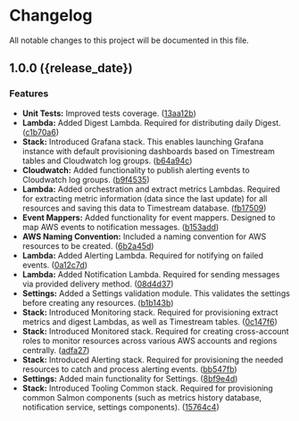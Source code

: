 # Changelog

All notable changes to this project will be documented in this file.

## 1.0.0 ({release_date})


### Features

* **Unit Tests:** Improved tests coverage. ([13aa12b](https://github.com/Soname-Solutions/salmon/commit/13aa12bbe7bf8af70f880863e3bfb8ad19349399))
* **Lambda:** Added Digest Lambda. Required for distributing daily Digest. ([c1b70a6](https://github.com/Soname-Solutions/salmon/commit/c1b70a66da2b8f845665ae1b76bd426334240d5e))
* **Stack:** Introduced Grafana stack. This enables launching Grafana instance with default provisioning dashboards based on Timestream tables and Cloudwatch log groups. ([b64a94c](https://github.com/Soname-Solutions/salmon/commit/b64a94c0cf97a8f44d8e6d110882cca2a1b7970e))
* **Cloudwatch:** Added functionality to publish alerting events to Cloudwatch log groups. ([b9f4535](https://github.com/Soname-Solutions/salmon/commit/b9f45358082c586af22cd494b6adf3867675251d))
* **Lambda:** Added orchestration and extract metrics Lambdas. Required for extracting metric information (data since the last update) for all resources and saving this data to Timestream database. ([fb17509](https://github.com/Soname-Solutions/salmon/commit/fb1750996059cff7e1935dde6fa32360696f1215))
* **Event Mappers:** Added functionality for event mappers. Designed to map AWS events to notification messages. ([b153add](https://github.com/Soname-Solutions/salmon/commit/b153add530ab52b9a9006ca416033311168ca72a))
* **AWS Naming Convention:** Included a naming convention for AWS resources to be created. ([6b2a45d](https://github.com/Soname-Solutions/salmon/commit/6b2a45d4402658a412cadacb43f0dca7dd3f4cd2))
* **Lambda:** Added Alerting Lambda. Required for notifying on failed events. ([0a12c7d](https://github.com/Soname-Solutions/salmon/commit/0a12c7dc4786c8724ced3c0d8c01d397b44efd8f))
* **Lambda:** Added Notification Lambda. Required for sending messages via provided delivery method. ([08d4d37](https://github.com/Soname-Solutions/salmon/commit/08d4d37db0f0e7ad8562767117289289849d499c))
* **Settings:** Added a Settings validation module. This validates the settings before creating any resources. ([b1b143b](https://github.com/Soname-Solutions/salmon/commit/b1b143ba2fc89eaa13bc360e67799eba5eb83edf))
* **Stack:** Introduced Monitoring stack. Required for provisioning extract metrics and digest Lambdas, as well as Timestream tables. ([0c147f6](https://github.com/Soname-Solutions/salmon/commit/0c147f68594937f3ad3c46c15f422d017d00a5a4))
* **Stack:** Introduced Monitored stack. Required for creating cross-account roles to monitor resources across various AWS accounts and regions centrally. ([adfa27](https://github.com/Soname-Solutions/salmon/commit/adfa27ceae1f182e09c44245beb8894fe4575c0c))
* **Stack:** Introduced Alerting stack. Required for provisioning the needed resources to catch and process alerting events. ([bb547fb](https://github.com/Soname-Solutions/salmon/commit/bb547fb725169bd1dc5d488740e316e40d40fc64))
* **Settings:** Added main functionality for Settings. ([8bf9e4d](https://github.com/Soname-Solutions/salmon/commit/8bf9e4de391a9928e56a589e26702d9eacaf286c))
* **Stack:** Introduced Tooling Common stack. Required for provisioning common Salmon components (such as metrics history database, notification service, settings components). ([15764c4](https://github.com/Soname-Solutions/salmon/commit/15764c4318466bb158497bf57af479574f6e0ecf))